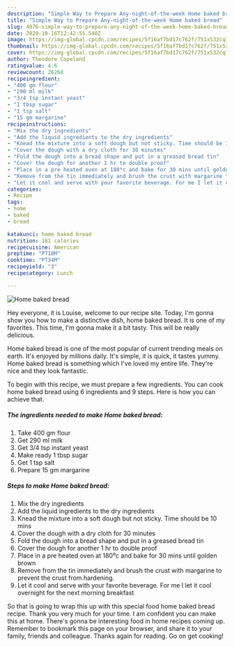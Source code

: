 ```yaml
---
description: "Simple Way to Prepare Any-night-of-the-week Home baked bread"
title: "Simple Way to Prepare Any-night-of-the-week Home baked bread"
slug: 4076-simple-way-to-prepare-any-night-of-the-week-home-baked-bread
date: 2020-10-16T12:42:55.540Z
image: https://img-global.cpcdn.com/recipes/5f16af7bd17c762f/751x532cq70/home-baked-bread-recipe-main-photo.jpg
thumbnail: https://img-global.cpcdn.com/recipes/5f16af7bd17c762f/751x532cq70/home-baked-bread-recipe-main-photo.jpg
cover: https://img-global.cpcdn.com/recipes/5f16af7bd17c762f/751x532cq70/home-baked-bread-recipe-main-photo.jpg
author: Theodore Copeland
ratingvalue: 4.6
reviewcount: 26268
recipeingredient:
- "400 gm flour"
- "290 ml milk"
- "3/4 tsp instant yeast"
- "1 tbsp sugar"
- "1 tsp salt"
- "15 gm margarine"
recipeinstructions:
- "Mix the dry ingredients"
- "Add the liquid ingredients to the dry ingredients"
- "Knead the mixture into a soft dough but not sticky. Time should be 10 mins"
- "Cover the dough with a dry cloth for 30 minutes"
- "Fold the dough into a bread shape and put in a greased bread tin"
- "Cover the dough for another 1 hr to double proof"
- "Place in a pre heated oven at 180⁰c and bake for 30 mins until golden brown"
- "Remove from the tin immediately and brush the crust with margarine to prevent the crust from.hardening."
- "Let it cool and serve with your favorite beverage. For me I let it cool overnight for the next morning breakfast"
categories:
- Recipe
tags:
- home
- baked
- bread

katakunci: home baked bread 
nutrition: 161 calories
recipecuisine: American
preptime: "PT18M"
cooktime: "PT34M"
recipeyield: "3"
recipecategory: Lunch

---
```



![Home baked bread](https://img-global.cpcdn.com/recipes/5f16af7bd17c762f/751x532cq70/home-baked-bread-recipe-main-photo.jpg)

Hey everyone, it is Louise, welcome to our recipe site. Today, I'm gonna show you how to make a distinctive dish, home baked bread. It is one of my favorites. This time, I'm gonna make it a bit tasty. This will be really delicious.



Home baked bread is one of the most popular of current trending meals on earth. It's enjoyed by millions daily. It's simple, it is quick, it tastes yummy. Home baked bread is something which I've loved my entire life. They're nice and they look fantastic.


To begin with this recipe, we must prepare a few ingredients. You can cook home baked bread using 6 ingredients and 9 steps. Here is how you can achieve that.

<!--inarticleads1-->

##### The ingredients needed to make Home baked bread:

1. Take 400 gm flour
1. Get 290 ml milk
1. Get 3/4 tsp instant yeast
1. Make ready 1 tbsp sugar
1. Get 1 tsp salt
1. Prepare 15 gm margarine




<!--inarticleads2-->

##### Steps to make Home baked bread:

1. Mix the dry ingredients
1. Add the liquid ingredients to the dry ingredients
1. Knead the mixture into a soft dough but not sticky. Time should be 10 mins
1. Cover the dough with a dry cloth for 30 minutes
1. Fold the dough into a bread shape and put in a greased bread tin
1. Cover the dough for another 1 hr to double proof
1. Place in a pre heated oven at 180⁰c and bake for 30 mins until golden brown
1. Remove from the tin immediately and brush the crust with margarine to prevent the crust from.hardening.
1. Let it cool and serve with your favorite beverage. For me I let it cool overnight for the next morning breakfast




So that is going to wrap this up with this special food home baked bread recipe. Thank you very much for your time. I am confident you can make this at home. There's gonna be interesting food in home recipes coming up. Remember to bookmark this page on your browser, and share it to your family, friends and colleague. Thanks again for reading. Go on get cooking!
